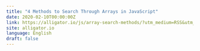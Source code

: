 ```yaml
---
title: "4 Methods to Search Through Arrays in JavaScript"
date: 2020-02-10T00:00:00Z
link: https://alligator.io/js/array-search-methods/?utm_medium=RSS&utm_source=news.12bit.vn
site: alligator.io
language: English
draft: false
---
```

